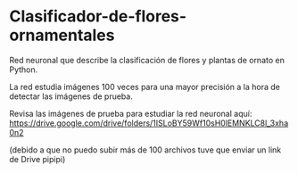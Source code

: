 # Clasificador-de-flores-ornamentales
Red neuronal que describe la clasificación de flores y plantas de ornato en Python.

La red estudia imágenes 100 veces para una mayor precisión a la hora de detectar las imágenes de prueba.

Revisa las imágenes de prueba para estudiar la red neuronal aquí: https://drive.google.com/drive/folders/1ISLoBY59Wf10sH0lEMNKLC8l_3xha0n2

(debido a que no puedo subir más de 100 archivos tuve que enviar un link de Drive pipipi)

